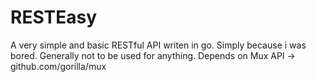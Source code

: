 # RESTEasy
A very simple and basic RESTful API writen in go. Simply because i was bored. Generally not to be used for anything.
Depends on Mux API -> github.com/gorilla/mux
